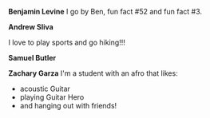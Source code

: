 **Benjamin Levine**
I go by Ben, fun fact #52 and fun fact #3. 


**Andrew Sliva**

I love to play sports and go hiking!!!


**Samuel Butler**


**Zachary Garza**
I'm a student with an afro that likes:
- acoustic Guitar
- playing Guitar Hero
- and hanging out with friends!